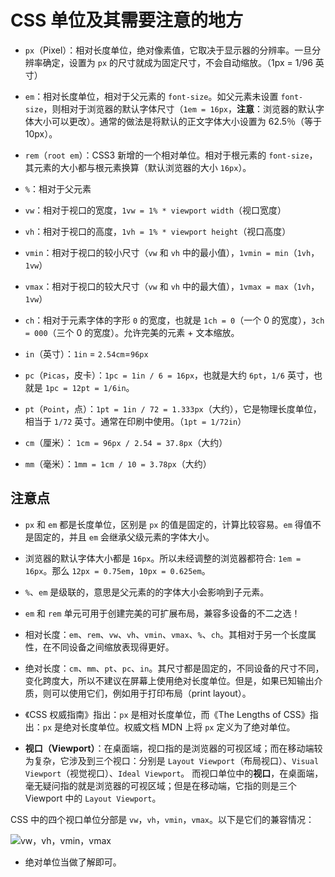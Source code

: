 # CSS 单位及其需要注意的地方

- `px`（Pixel）：相对长度单位，绝对像素值，它取决于显示器的分辨率。一旦分辨率确定，设置为 `px` 的尺寸就成为固定尺寸，不会自动缩放。（1px = 1/96 英寸）
- `em`：相对长度单位，相对于父元素的 `font-size`。如父元素未设置 `font-size`，则相对于浏览器的默认字体尺寸（`1em = 16px`，**注意**：浏览器的默认字体大小可以更改）。通常的做法是将默认的正文字体大小设置为 62.5％（等于 10px）。
- `rem`（`root em`）：CSS3 新增的一个相对单位。相对于根元素的 `font-size`，其元素的大小都与根元素换算（默认浏览器的大小 `16px`）。
- `%`：相对于父元素
- `vw`：相对于视口的宽度，`1vw = 1% * viewport width`（视口宽度）
- `vh`：相对于视口的高度，`1vh = 1% * viewport height`（视口高度）
- `vmin`：相对于视口的较小尺寸（`vw` 和 `vh` 中的最小值），`1vmin = min`（`1vh`，`1vw`）
- `vmax`：相对于视口的较大尺寸（`vw` 和 `vh` 中的最大值），`1vmax = max`（`1vh`，`1vw`）
- `ch`：相对于元素字体的字形 `0` 的宽度，也就是 `1ch = 0`（一个 0 的宽度），`3ch = 000`（三个 0 的宽度）。允许完美的元素 + 文本缩放。

- `in`（英寸）：`1in` = `2.54cm`=`96px`
- `pc`（`Picas`，皮卡）：`1pc = 1in / 6 = 16px`，也就是大约 `6pt`，`1/6` 英寸，也就是 `1pc = 12pt = 1/6in`。
- `pt`（`Point`，点）：`1pt = 1in / 72 = 1.333px`（大约），它是物理长度单位，相当于 `1/72` 英寸。通常在印刷中使用。（`1pt = 1/72in`）
- `cm`（厘米）： `1cm = 96px / 2.54 = 37.8px`（大约）
- `mm`（毫米）：`1mm = 1cm / 10 = 3.78px`（大约）

## 注意点

- `px` 和 `em` 都是长度单位，区别是 `px` 的值是固定的，计算比较容易。`em` 得值不是固定的，并且 `em` 会继承父级元素的字体大小。
- 浏览器的默认字体大小都是 `16px`。所以未经调整的浏览器都符合: `1em = 16px`。那么 `12px = 0.75em`，`10px = 0.625em`。
- `%`、`em` 是级联的，意思是父元素的的字体大小会影响到子元素。
- `em` 和 `rem` 单元可用于创建完美的可扩展布局，兼容多设备的不二之选！
- 相对长度：`em`、`rem`、`vw`、`vh`、`vmin`、`vmax`、`%`、`ch`。其相对于另一个长度属性，在不同设备之间缩放表现得更好。
- 绝对长度：`cm`、`mm`、`pt`、`pc`、`in`。其尺寸都是固定的，不同设备的尺寸不同，变化跨度大，所以不建议在屏幕上使用绝对长度单位。但是，如果已知输出介质，则可以使用它们，例如用于打印布局（print layout）。
- 《CSS 权威指南》指出：`px` 是相对长度单位，而《The Lengths of CSS》指出：`px` 是绝对长度单位。权威文档 MDN 上将 `px` 定义为了绝对单位。

- **视口（Viewport）**：在桌面端，视口指的是浏览器的可视区域；而在移动端较为复杂，它涉及到三个视口：分别是 `Layout Viewport`（布局视口）、`Visual Viewport`（视觉视口）、`Ideal Viewport`。 而视口单位中的**视口**，在桌面端，毫无疑问指的就是浏览器的可视区域；但是在移动端，它指的则是三个 Viewport 中的 `Layout Viewport`。

CSS 中的四个视口单位分部是 `vw`，`vh`，`vmin`，`vmax`。以下是它们的兼容情况：

![vw，vh，vmin，vmax](https://upload-images.jianshu.io/upload_images/18281896-49bb83a48c764b3a.png?imageMogr2/auto-orient/strip%7CimageView2/2/w/1240)

- 绝对单位当做了解即可。
